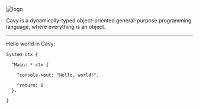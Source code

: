 ![logo](https://github.com/Beriff/Cain/assets/58127431/57d6f974-a6d3-49b2-a04e-4fbbd2b8dbca)

Cavy is a dynamically-typed object-oriented general-purpose programming language, where everything is an object.

---
Hello world in Cavy:
```
System ctx {

  ^Main: * ctx {

    ^console->out: "Hello, world!".

    ^return: 0
  }.

}
```
